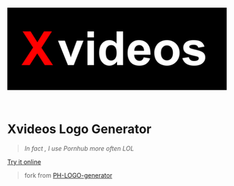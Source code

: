 <div align="center">

![](Xvideos.png)

</div><br>

# Xvideos Logo Generator

> *In fact , I use Pornhub more often LOL*

[Try it online](https://urloser404.github.io/Xvideos-LOGO-generator/) 

> fork from [PH-LOGO-generator](https://github.com/ZJUGuoShuai/PH-Logo-Creator)